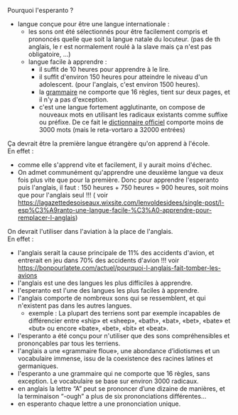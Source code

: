 
Pourquoi l'esperanto ?

* langue conçue pour être une langue internationale :
  * les sons ont été sélectionnés pour être facilement compris et prononcés quelle que soit la langue natale du locuteur. (pas de th anglais, le r est normalement roulé à la slave mais ça n'est pas obligatoire, …)
  * langue facile à apprendre :
    * il suffit de 10 heures pour apprendre à le lire.
    * il suffit d'environ 150 heures pour atteindre le niveau d'un adolescent. (pour l'anglais, c'est environ 1500 heures).
    * la [grammaire](https://www.akademio-de-esperanto.org/fundamento/gramatiko_franca.html) ne comporte que 16 règles, tient sur deux pages, et il n'y a pas d'exception.
    * c'est une langue fortement agglutinante, on compose de nouveaux mots en utilisant les radicaux existants comme suffixe ou préfixe. De ce fait le [dictionnaire officiel](https://www.akademio-de-esperanto.org/fundamento/universala_vortaro.html) comporte moins de 3000 mots (mais le reta-vortaro a 32000 entrées)

Ça devrait être la première langue étrangère qu'on apprend à l'école.  
En effet :
* comme elle s'apprend vite et facilement, il y aurait moins d'échec.  
* On admet communément qu'apprendre une deuxième langue va deux fois plus vite que pour la première. Donc pour apprendre l'esperanto puis l'anglais, il faut : 150 heures + 750 heures = 900 heures, soit moins que pour l'anglais seul !!!
( voir <https://lagazettedesoiseaux.wixsite.com/lenvoldesidees/single-post/l-esp%C3%A9ranto-une-langue-facile-%C3%A0-apprendre-pour-remplacer-l-anglais>)

On devrait l'utiliser dans l'aviation à la place de l'anglais.  
En effet :
* l'anglais serait la cause principale de 11% des accidents d'avion, et entrerait en jeu dans 70% des accidents d'avion !!!
voir <https://bonpourlatete.com/actuel/pourquoi-l-anglais-fait-tomber-les-avions>
* l'anglais est une des langues les plus difficiles à apprendre.
* l'esperanto est l'une des langues les plus faciles à apprendre.
* l'anglais comporte de nombreux sons qui se ressemblent, et qui n'existent pas dans les autres langues.
  * exemple : La plupart des terriens sont par exemple incapables de différencier entre «ship» et «sheep», «bath», «bat», «bet», «bate» et «but» ou encore «bate», «bet», «bit» et «beat».
* l'esperanto a été conçu pour n'utiliser que des sons compréhensibles et prononçables par tous les terriens.
* l'anglais a une «grammaire floue», une abondance d’idiotismes et un vocabulaire immense, issu de la coexistence des racines latines et germaniques.
* l'esperanto a une grammaire qui ne comporte que 16 règles, sans exception. Le vocabulaire se base sur environ 3000 radicaux.
* en anglais la lettre “A” peut se prononcer d’une dizaine de manières, et la terminaison “-ough” a plus de six prononciations différentes…
* en esperanto chaque lettre a une prononciation unique.

